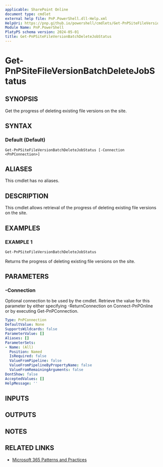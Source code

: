 ```yaml
---
applicable: SharePoint Online
document type: cmdlet
external help file: PnP.PowerShell.dll-Help.xml
HelpUri: https://pnp.github.io/powershell/cmdlets/Get-PnPSiteFileVersionBatchDeleteJobStatus.html
Module Name: PnP.PowerShell
PlatyPS schema version: 2024-05-01
title: Get-PnPSiteFileVersionBatchDeleteJobStatus
---
```


# Get-PnPSiteFileVersionBatchDeleteJobStatus

## SYNOPSIS

Get the progress of deleting existing file versions on the site.

## SYNTAX

### Default (Default)

```
Get-PnPSiteFileVersionBatchDeleteJobStatus [-Connection <PnPConnection>]
```

## ALIASES

This cmdlet has no aliases.

## DESCRIPTION

This cmdlet allows retrieval of the progress of deleting existing file versions on the site.

## EXAMPLES

### EXAMPLE 1

```powershell
Get-PnPSiteFileVersionBatchDeleteJobStatus
```

Returns the progress of deleting existing file versions on the site.

## PARAMETERS

### -Connection

Optional connection to be used by the cmdlet. Retrieve the value for this parameter by either specifying -ReturnConnection on Connect-PnPOnline or by executing Get-PnPConnection.

```yaml
Type: PnPConnection
DefaultValue: None
SupportsWildcards: false
ParameterValue: []
Aliases: []
ParameterSets:
- Name: (All)
  Position: Named
  IsRequired: false
  ValueFromPipeline: false
  ValueFromPipelineByPropertyName: false
  ValueFromRemainingArguments: false
DontShow: false
AcceptedValues: []
HelpMessage: ''
```

## INPUTS

## OUTPUTS

## NOTES

## RELATED LINKS

- [Microsoft 365 Patterns and Practices](https://aka.ms/m365pnp)
